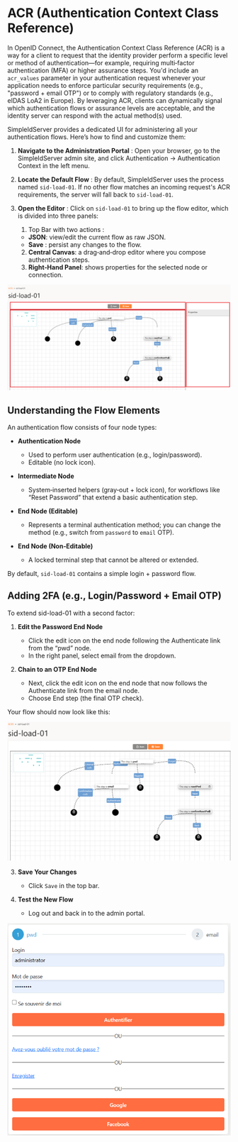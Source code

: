 # ACR (Authentication Context Class Reference)

In OpenID Connect, the Authentication Context Class Reference (ACR) is a way for a client to request that the identity provider perform a specific level or method of authentication—for example, requiring multi‑factor authentication (MFA) or higher assurance steps. You'd include an `acr_values` parameter in your authentication request whenever your application needs to enforce particular security requirements (e.g., "password + email OTP") or to comply with regulatory standards (e.g., eIDAS LoA2 in Europe). By leveraging ACR, clients can dynamically signal which authentication flows or assurance levels are acceptable, and the identity server can respond with the actual method(s) used.

SimpleIdServer provides a dedicated UI for administering all your authentication flows. Here’s how to find and customize them:

1. **Navigate to the Administration Portal** : Open your browser, go to the SimpleIdServer admin site, and click Authentication → Authentication Context in the left menu.
2. **Locate the Default Flow** : By default, SimpleIdServer uses the process named `sid-load-01`. If no other flow matches an incoming request's ACR requirements, the server will fall back to `sid-load-01`.
3. **Open the Editor** : Click on `sid-load-01` to bring up the flow editor, which is divided into three panels:

    1. Top Bar with two actions :

      * **JSON**: view/edit the current flow as raw JSON.
      * **Save** : persist any changes to the flow.

    2. **Central Canvas**: a drag‑and‑drop editor where you compose authentication steps.
    3. **Right‑Hand Panel**: shows properties for the selected node or connection.

![ACR](./imgs/acr.png)

## Understanding the Flow Elements

An authentication flow consists of four node types:

* **Authentication Node**
  * Used to perform user authentication (e.g., login/password).
  * Editable (no lock icon).

* **Intermediate Node**
  * System‑inserted helpers (gray‑out + lock icon), for workflows like “Reset Password” that extend a basic authentication step.

* **End Node (Editable)**
  * Represents a terminal authentication method; you can change the method (e.g., switch from `password` to `email` OTP).

* **End Node (Non‑Editable)**
  * A locked terminal step that cannot be altered or extended.

By default, `sid-load-01` contains a simple login + password flow.

## Adding 2FA (e.g., Login/Password + Email OTP)

To extend sid-load-01 with a second factor:

1. **Edit the Password End Node**
   * Click the edit icon on the end node following the Authenticate link from the “pwd” node.
   * In the right panel, select email from the dropdown.

2. **Chain to an OTP End Node**
   * Next, click the edit icon on the end node that now follows the Authenticate link from the email node.
   * Choose End step (the final OTP check).

Your flow should now look like this:

![2FA](./imgs/pwdemailacr.png)

3. **Save Your Changes**
   * Click `Save` in the top bar.

4. **Test the New Flow**
   * Log out and back in to the admin portal.

![Login and email](./imgs/pwdemailauth.png)
